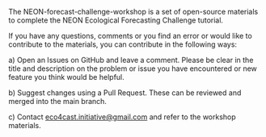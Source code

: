 The NEON-forecast-challenge-workshop is a set of open-source materials to complete the NEON Ecological Forecasting Challenge tutorial.

If you have any questions, comments or you find an error or would like to contribute to the materials, you can contribute in the following ways:

a) Open an Issues on GitHub and leave a comment. Please be clear in the title and description on the problem or issue you have encountered or new feature you think would be helpful.

b) Suggest changes using a Pull Request. These can be reviewed and merged into the main branch.

c) Contact eco4cast.initiative@gmail.com and refer to the workshop materials. 
